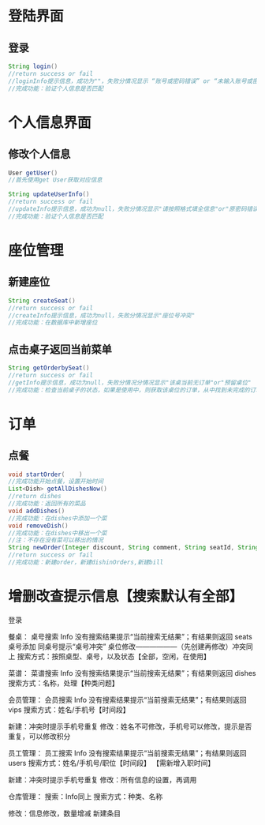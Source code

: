 # 登陆界面
## 登录
```java
String login()
//return success or fail
//loginInfo提示信息，成功为""，失败分情况显示 “账号或密码错误” or “未输入账号或密码”
//完成功能：验证个人信息是否匹配
```

# 个人信息界面

## 修改个人信息

```java
User getUser()
//首先使用get User获取对应信息
```
```java
String updateUserInfo()
//return success or fail
//updateInfo提示信息，成功为null，失败分情况显示"请按照格式填全信息"or"原密码错误"
//完成功能：验证个人信息是否匹配
```


# 座位管理

## 新建座位
```java
String createSeat()
//return success or fail
//createInfo提示信息，成功为null，失败分情况显示"座位号冲突"
//完成功能：在数据库中新增座位
```

## 点击桌子返回当前菜单

```java
String getOrderbySeat()
//return success or fail
//getInfo提示信息，成功为null，失败分情况分情况显示"该桌当前无订单"or"预留桌位"
//完成功能：检查当前桌子的状态，如果是使用中，则获取该桌位的订单，从中找到未完成的订单
```

# 订单
## 点餐
```java
void startOrder(	)
//完成功能开始点餐，设置开始时间
List<Dish> getAllDishesNow()
//return dishes
//完成功能：返回所有的菜品
void addDishes()
//完成功能：在dishes中添加一个菜
void removeDish()
//完成功能：在dishes中移出一个菜
//注：不存在没有菜可以移出的情况
String newOrder(Integer discount, String comment, String seatId, String userId, String cutomerTelNumber)
//return success or fail
//完成功能：新建order，新建dishinOrders,新建bill
```
# 增删改查提示信息【搜索默认有全部】
登录

餐桌：
桌号搜索 Info 没有搜索结果提示“当前搜索无结果”；有结果则返回 seats
桌号添加 同桌号提示“桌号冲突”
桌位修改——————（先创建再修改）冲突同上
搜索方式：按照桌型、桌号，以及状态【全部，空闲，在使用】




菜谱：
菜谱搜索 Info 没有搜索结果提示“当前搜索无结果”；有结果则返回 dishes
搜索方式：名称，处理【种类问题】


会员管理：
会员搜索 Info 没有搜索结果提示“当前搜索无结果”；有结果则返回 vips
搜索方式：姓名/手机号【时间段】

新建：冲突时提示手机号重复
修改：姓名不可修改，手机号可以修改，提示是否重复，可以修改积分


员工管理：
员工搜索 Info 没有搜索结果提示“当前搜索无结果”；有结果则返回 users
搜索方式：姓名/手机号/职位【时间段】
【需新增入职时间】

新建：冲突时提示手机号重复
修改：所有信息的设置，再调用

仓库管理：
搜索：Info同上
搜索方式：种类、名称

修改：信息修改，数量增减
新建条目


